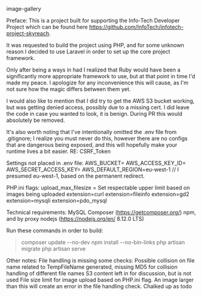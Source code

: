 image-gallery

Preface:
This is a project built for supporting the Info-Tech Developer Project which can be found here https://github.com/InfoTech/infotech-project-skyreach.

It was requested to build the project using PHP, and for some unknown reason I decided to use Laravel in order to set up the core project framework.

Only after being a ways in had I realized that Ruby would have been a significantly more appropriate framework to use, but at that point in time I'd made my peace.  I apologize for any inconvenience this will cause, as I'm not sure how the magic differs between them yet.

I would also like to mention that I did try to get the AWS S3 bucket working, but was getting denied access, possibly due to a missing cert.  I did leave the code in case you wanted to look, it is benign. During PR this would absolutely be removed.

It's also worth noting that I've intentionally omitted the .env file from .gitignore; I realize you must never do this, however there are no configs that are dangerous being exposed, and this will hopefully make your runtime lives a bit easier. RE: CSRF_Token

Settings not placed in .env file:
AWS_BUCKET=
AWS_ACCESS_KEY_ID=
AWS_SECRET_ACCESS_KEY=
AWS_DEFAULT_REGION=eu-west-1		// I presumed eu-west-1, based on the permanent redirect.

PHP.ini flags:
upload_max_filesize = Set respectable upper limit based on images being uploaded
extension=curl
extension=fileinfo
extension=gd2
extension=mysqli
extension=pdo_mysql

Technical requirements:
MySQL
Composer (https://getcomposer.org/)
npm, and by proxy nodejs (https://nodejs.org/en/   8.12.0 LTS)



Run these commands in order to build:
> composer update --no-dev
> npm install --no-bin-links
> php artisan migrate
> php artisan serve

Other notes:
File handling is missing some checks: Possible collision on file name related to TempFileName generated, missing MD5 for collision handling of different file names
S3 content left in for discussion, but is not used
File size limit for image upload based on PHP.ini flag.  An image larger than this will create an error in the file handling check.  Chalked up as todo